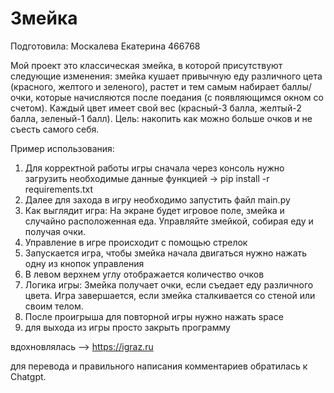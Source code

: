 # Змейка
Подготовила: Москалева Екатерина 466768

Мой проект это классическая змейка, в которой присутствуют следующие изменения: змейка кушает привычную еду различного цета (красного, желтого и зеленого), растет и тем самым набирает баллы/очки, которые начисляются после поедания (с появляющимся окном со счетом). Каждый цвет имеет свой вес (красный-3 балла, желтый-2 балла, зеленый-1 балл). Цель: накопить как можно больше очков и не съесть самого себя. 

Пример использования:

1. Для корректной работы игры сначала через консоль нужно загрузить необходимые данные функцией -> pip install -r requirements.txt
2. Далее для захода в игру необходимо запустить файл main.py
3. Как выглядит игра: На экране будет игровое поле, змейка и случайно расположенная еда. Управляйте змейкой, собирая еду и получая очки.
4. Управление в игре происходит с помощью стрелок
5. Запускается игра, чтобы змейка начала двигаться нужно нажать одну из кнопок управления
6. В левом верхнем углу отображается количество очков
7. Логика игры: Змейка получает очки, если съедает еду различного цвета. Игра завершается, если змейка сталкивается со стеной или своим телом.
8. После проигрыша для повторной игры нужно нажать space
9. для выхода из игры просто закрыть программу
    
вдохновлялась --> https://igraz.ru

для перевода и правильного написания комментариев обратилась к Chatgpt.
